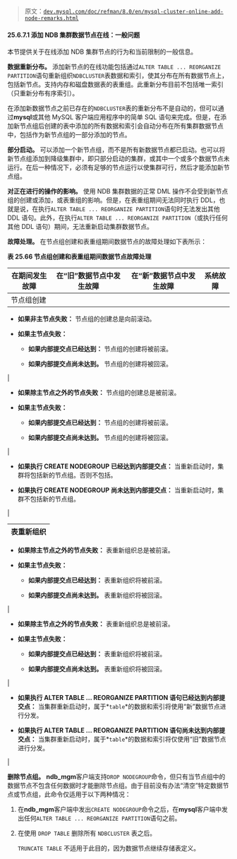 > 原文：[`dev.mysql.com/doc/refman/8.0/en/mysql-cluster-online-add-node-remarks.html`](https://dev.mysql.com/doc/refman/8.0/en/mysql-cluster-online-add-node-remarks.html)

#### 25.6.7.1 添加 NDB 集群数据节点在线：一般问题

本节提供关于在线添加 NDB 集群节点的行为和当前限制的一般信息。

**数据重新分布。** 添加新节点的在线功能包括通过`ALTER TABLE ... REORGANIZE PARTITION`语句重新组织`NDBCLUSTER`表数据和索引，使其分布在所有数据节点上，包括新节点。支持内存和磁盘数据表的表重组。此重新分布目前不包括唯一索引（只重新分布有序索引）。

在添加新数据节点之前已存在的`NDBCLUSTER`表的重新分布不是自动的，但可以通过**mysql**或其他 MySQL 客户端应用程序中的简单 SQL 语句来完成。但是，在添加新节点组后创建的表中添加的所有数据和索引会自动分布在所有集群数据节点中，包括作为新节点组的一部分添加的节点。

**部分启动。** 可以添加一个新节点组，而不是所有新数据节点都已启动。也可以将新节点组添加到降级集群中，即只部分启动的集群，或其中一个或多个数据节点未运行。在后一种情况下，必须有足够的节点运行以使集群可行，然后才能添加新节点组。

**对正在进行的操作的影响。** 使用 NDB 集群数据的正常 DML 操作不会受到新节点组的创建或添加，或表重组的影响。但是，在表重组期间无法同时执行 DDL，也就是说，在执行`ALTER TABLE ... REORGANIZE PARTITION`语句时无法发出其他 DDL 语句。此外，在执行`ALTER TABLE ... REORGANIZE PARTITION`（或执行任何其他 DDL 语句）期间，无法重新启动集群数据节点。

**故障处理。** 在节点组创建和表重组期间数据节点的故障处理如下表所示：

**表 25.66 节点组创建和表重组期间数据节点故障处理**

| 在期间发生故障 | 在“旧”数据节点中发生故障 | 在“新”数据节点中发生故障 | 系统故障 |
| --- | --- | --- | --- |
| 节点组创建 |

+   **如果非主节点失败：** 节点组的创建总是向前滚动。

+   **如果主节点失败：**

    +   **如果内部提交点已经达到：** 节点组的创建将被前滚。

    +   **如果内部提交点尚未达到。** 节点组的创建将被回滚。

|

+   **如果除主节点之外的节点失败：** 节点组的创建总是被前滚。

+   **如果主节点失败：**

    +   **如果内部提交点已经达到：** 节点组的创建将被前滚。

    +   **如果内部提交点尚未达到。** 节点组的创建将被回滚。

|

+   **如果执行 CREATE NODEGROUP 已经达到内部提交点：** 当重新启动时，集群将包括新的节点组。否则不包括。

+   **如果执行 CREATE NODEGROUP 尚未达到内部提交点：** 当重新启动时，集群不包括新的节点组。

|

| 表重新组织 |
| --- |

+   **如果除主节点之外的节点失败：** 表重新组织总是被前滚。

+   **如果主节点失败：**

    +   **如果内部提交点已经达到：** 表重新组织将被前滚。

    +   **如果内部提交点尚未达到。** 表重新组织将被回滚。

|

+   **如果除主节点之外的节点失败：** 表重新组织总是被前滚。

+   **如果主节点失败：**

    +   **如果内部提交点已经达到：** 表重新组织将被前滚。

    +   **如果内部提交点尚未达到。** 表重新组织将被回滚。

|

+   **如果执行 ALTER TABLE ... REORGANIZE PARTITION 语句已经达到内部提交点：** 当集群重新启动时，属于*`table`*的数据和索引将使用“新”数据节点进行分发。

+   **如果执行 ALTER TABLE ... REORGANIZE PARTITION 语句尚未达到内部提交点：** 当集群重新启动时，属于*`table`*的数据和索引将仅使用“旧”数据节点进行分发。

|

**删除节点组。** **ndb_mgm**客户端支持`DROP NODEGROUP`命令，但只有当节点组中的数据节点不包含任何数据时才能删除节点组。由于目前没有办法“清空”特定数据节点或节点组，此命令仅适用于以下两种情况：

1.  在**ndb_mgm**客户端中发出`CREATE NODEGROUP`命令之后，在**mysql**客户端中发出任何`ALTER TABLE ... REORGANIZE PARTITION`语句之前。

1.  在使用 `DROP TABLE` 删除所有 `NDBCLUSTER` 表之后。

    `TRUNCATE TABLE` 不适用于此目的，因为数据节点继续存储表定义。
